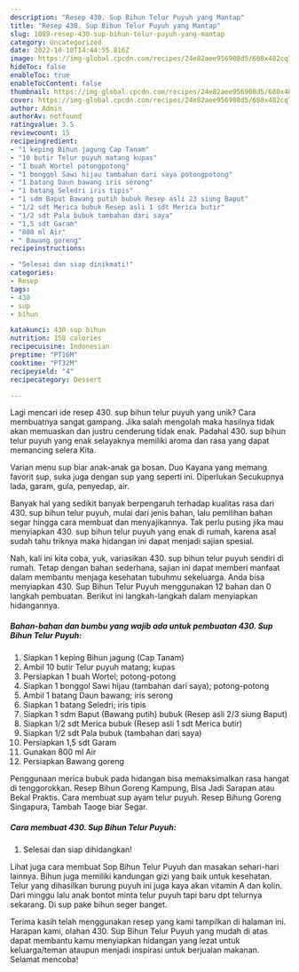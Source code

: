 ```yaml
---
description: "Resep 430. Sup Bihun Telur Puyuh yang Mantap"
title: "Resep 430. Sup Bihun Telur Puyuh yang Mantap"
slug: 1089-resep-430-sup-bihun-telur-puyuh-yang-mantap
category: Uncategorized
date: 2022-10-10T14:44:55.816Z
image: https://img-global.cpcdn.com/recipes/24e82aee956908d5/680x482cq70/430-sup-bihun-telur-puyuh-foto-resep-utama.jpg
hideToc: false
enableToc: true
enableTocContent: false
thumbnail: https://img-global.cpcdn.com/recipes/24e82aee956908d5/680x482cq70/430-sup-bihun-telur-puyuh-foto-resep-utama.jpg
cover: https://img-global.cpcdn.com/recipes/24e82aee956908d5/680x482cq70/430-sup-bihun-telur-puyuh-foto-resep-utama.jpg
author: Admin
authorAv: notfound
ratingvalue: 3.5
reviewcount: 15
recipeingredient:
- "1 keping Bihun jagung Cap Tanam"
- "10 butir Telur puyuh matang kupas"
- "1 buah Wortel potongpotong"
- "1 bonggol Sawi hijau tambahan dari saya potongpotong"
- "1 batang Daun bawang iris serong"
- "1 batang Seledri iris tipis"
- "1 sdm Baput Bawang putih bubuk Resep asli 23 siung Baput"
- "1/2 sdt Merica bubuk Resep asli 1 sdt Merica butir"
- "1/2 sdt Pala bubuk tambahan dari saya"
- "1,5 sdt Garam"
- "800 ml Air"
- " Bawang goreng"
recipeinstructions:

- "Selesai dan siap dinikmati!"
categories:
- Resep
tags:
- 430
- sup
- bihun

katakunci: 430 sup bihun 
nutrition: 158 calories
recipecuisine: Indonesian
preptime: "PT16M"
cooktime: "PT32M"
recipeyield: "4"
recipecategory: Dessert

---
```





Lagi mencari ide resep 430. sup bihun telur puyuh yang unik? Cara membuatnya sangat gampang. Jika salah mengolah maka hasilnya tidak akan memuaskan dan justru cenderung tidak enak. Padahal 430. sup bihun telur puyuh yang enak selayaknya memiliki aroma dan rasa yang dapat memancing selera Kita.





Varian menu sup biar anak-anak ga bosan. Duo Kayana yang memang favorit sup, suka juga dengan sup yang seperti ini. Diperlukan Secukupnya lada, garam, gula, penyedap, air.

Banyak hal yang sedikit banyak berpengaruh terhadap kualitas rasa dari 430. sup bihun telur puyuh, mulai dari jenis bahan, lalu pemilihan bahan segar hingga cara membuat dan menyajikannya. Tak perlu pusing jika mau menyiapkan 430. sup bihun telur puyuh yang enak di rumah, karena asal sudah tahu triknya maka hidangan ini dapat menjadi sajian spesial.






Nah, kali ini kita coba, yuk, variasikan 430. sup bihun telur puyuh sendiri di rumah. Tetap dengan bahan sederhana, sajian ini dapat memberi manfaat dalam membantu menjaga kesehatan tubuhmu sekeluarga. Anda bisa menyiapkan 430. Sup Bihun Telur Puyuh menggunakan 12 bahan dan 0 langkah pembuatan. Berikut ini langkah-langkah dalam menyiapkan hidangannya.

<!--inarticleads1-->

##### Bahan-bahan dan bumbu yang wajib ada untuk pembuatan 430. Sup Bihun Telur Puyuh:

1. Siapkan 1 keping Bihun jagung (Cap Tanam)
1. Ambil 10 butir Telur puyuh matang; kupas
1. Persiapkan 1 buah Wortel; potong-potong
1. Siapkan 1 bonggol Sawi hijau (tambahan dari saya); potong-potong
1. Ambil 1 batang Daun bawang; iris serong
1. Siapkan 1 batang Seledri; iris tipis
1. Siapkan 1 sdm Baput (Bawang putih) bubuk (Resep asli 2/3 siung Baput)
1. Siapkan 1/2 sdt Merica bubuk (Resep asli 1 sdt Merica butir)
1. Siapkan 1/2 sdt Pala bubuk (tambahan dari saya)
1. Persiapkan 1,5 sdt Garam
1. Gunakan 800 ml Air
1. Persiapkan  Bawang goreng


Penggunaan merica bubuk pada hidangan bisa memaksimalkan rasa hangat di tenggorokkan. Resep Bihun Goreng Kampung, Bisa Jadi Sarapan atau Bekal Praktis. Cara membuat sup ayam telur puyuh. Resep Bihung Goreng Singapura, Tambah Taoge biar Segar. 

<!--inarticleads2-->

##### Cara membuat 430. Sup Bihun Telur Puyuh:


1. Selesai dan siap dihidangkan!

Lihat juga cara membuat Sop Bihun Telur Puyuh dan masakan sehari-hari lainnya. Bihun juga memiliki kandungan gizi yang baik untuk kesehatan. Telur yang dihasilkan burung puyuh ini juga kaya akan vitamin A dan kolin. Dari minggu lalu anak bontot minta telur puyuh tapi baru dpt telurnya sekarang. Di sup pake bihun seger banget. 

Terima kasih telah menggunakan resep yang kami tampilkan di halaman ini. Harapan kami, olahan 430. Sup Bihun Telur Puyuh yang mudah di atas dapat membantu kamu menyiapkan hidangan yang lezat untuk keluarga/teman ataupun menjadi inspirasi untuk berjualan makanan. Selamat mencoba!
